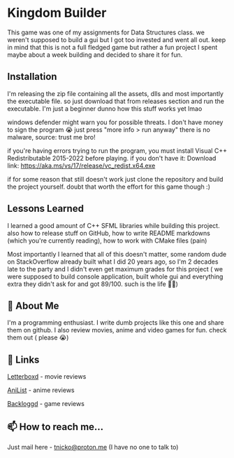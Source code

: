 # Kingdom Builder

This game was one of my assignments for Data Structures class. we weren't supposed to build a gui but I got too invested and went all out. keep in mind that this is not a full fledged game but rather a fun project I spent maybe about a week building and decided to share it for fun.



## Installation

I'm releasing the zip file containing all the assets, dlls and most importantly the executable file. so just download that from releases section and run the executable. I'm just a beginner dunno how this stuff works yet lmao

windows defender might warn you for possible threats. I don't have money to sign the program 😭 just press "more info > run anyway" there is no malware, source: trust me bro!


if you're having errors trying to run the program, you must install Visual C++ Redistributable 2015-2022 before playing. if you don't have it:
   Download link: https://aka.ms/vs/17/release/vc_redist.x64.exe

if for some reason that still doesn't work just clone the repository and build the project yourself. doubt that worth the effort for this game though :)
## Lessons Learned

I learned a good amount of C++ SFML libraries while building this project. also how to release stuff on GitHub, how to write README markdowns (which you're currently reading), how to work with CMake files (pain)

Most importantly I learned that all of this doesn't matter, some random dude on StackOverflow already built what I did 20 years ago, so I'm 2 decades late to the party and I didn't even get maximum grades for this project ( we were supposed to build console application, built whole gui and everything extra they didn't ask for and got 89/100. such is the life 😮‍💨)

## 🚀 About Me
I'm a programming enthusiast. I write dumb projects like this one and share them on github. I also review movies, anime and video games for fun. check them out ( please 😭)


## 🔗 Links
[Letterboxd](https://letterboxd.com/tnicko/) - movie reviews

[AniList](https://anilist.co/user/tnicko/) - anime reviews

[Backloggd](https://www.backloggd.com/u/tnicko/) - game reviews

## 📫 How to reach me...

Just mail here - tnicko@proton.me (I have no one to talk to)
